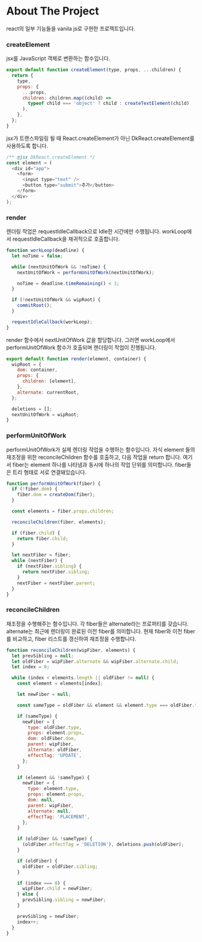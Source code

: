 # About The Project
react의 일부 기능들을 vanila js로 구현한 프로젝트입니다.

### createElement
jsx를 JavaScript 객체로 변환하는 함수입니다.
```js
export default function createElement(type, props, ...children) {
  return {
    type,
    props: {
      ...props,
      children: children.map((child) =>
        typeof child === 'object' ? child : createTextElement(child)
      ),
    },
  };
}
```
jsx가 트랜스파일링 될 때 React.createElement가 아닌 DkReact.createElement를 사용하도록 합니다.
```js
/** @jsx DkReact.createElement */
const element = (
  <div id="app">
    <form>
      <input type="text" />
      <button type="submit">추가</button>
    </form>
  </div>
);
```
### render
렌더링 작업은 requestIdleCallback으로 Idle한 시간에만 수행됩니다.
workLoop에서 requestIdleCallback을 재귀적으로 호출합니다.
```js
function workLoop(deadline) {
  let noTime = false;

  while (nextUnitOfWork && !noTime) {
    nextUnitOfWork = performUnitOfWork(nextUnitOfWork);

    noTime = deadline.timeRemaining() < 1;
  }

  if (!nextUnitOfWork && wipRoot) {
    commitRoot();
  }

  requestIdleCallback(workLoop);
}
```

render 함수에서 nextUnitOfWork 값을 할당합니다.
그러면 workLoop에서 performUnitOfWork 함수가 호출되며 렌더링이 작업이 진행됩니다.
```js
export default function render(element, container) {
  wipRoot = {
    dom: container,
    props: {
      children: [element],
    },
    alternate: currentRoot,
  };

  deletions = [];
  nextUnitOfWork = wipRoot;
}
```
### performUnitOfWork
performUnitOfWork가 실제 렌더링 작업을 수행하는 함수입니다. 
자식 element 들의 재조정을 위한 reconcileChildren 함수를 호출하고,
다음 작업을 return 합니다.
여기서 fiber는 element 하나를 나타냄과 동시에 하나의 작업 단위를 의미합니다.
fiber들은 트리 형태로 서로 연결돼있습니다.
```js
function performUnitOfWork(fiber) {
  if (!fiber.dom) {
    fiber.dom = createDom(fiber);
  }

  const elements = fiber.props.children;

  reconcileChildren(fiber, elements);

  if (fiber.child) {
    return fiber.child;
  }

  let nextFiber = fiber;
  while (nextFiber) {
    if (nextFiber.sibling) {
      return nextFiber.sibling;
    }
    nextFiber = nextFiber.parent;
  }
}
```

### reconcileChildren
재조정을 수행해주는 함수입니다.
각 fiber들은 alternate라는 프로퍼티를 갖습니다.
alternate는 최근에 렌더링이 완료된 이전 fiber를 의미합니다. 
현재 fiber와 이전 fiber를 비교하고, fiber 리스트를 갱신하여 재조정을 수행합니다.

```js
function reconcileChildren(wipFiber, elements) {
  let prevSibling = null;
  let oldFiber = wipFiber.alternate && wipFiber.alternate.child;
  let index = 0;

  while (index < elements.length || oldFiber != null) {
    const element = elements[index];

    let newFiber = null;

    const sameType = oldFiber && element && element.type === oldFiber.type;

    if (sameType) {
      newFiber = {
        type: oldFiber.type,
        props: element.props,
        dom: oldFiber.dom,
        parent: wipFiber,
        alternate: oldFiber,
        effectTag: 'UPDATE',
      };
    }

    if (element && !sameType) {
      newFiber = {
        type: element.type,
        props: element.props,
        dom: null,
        parent: wipFiber,
        alternate: null,
        effectTag: 'PLACEMENT',
      };
    }

    if (oldFiber && !sameType) {
      (oldFiber.effectTag = 'DELETION'), deletions.push(oldFiber);
    }

    if (oldFiber) {
      oldFiber = oldFiber.sibling;
    }

    if (index === 0) {
      wipFiber.child = newFiber;
    } else {
      prevSibling.sibling = newFiber;
    }

    prevSibling = newFiber;
    index++;
  }
}
```
